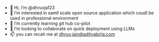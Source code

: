 - 👋 Hi, I’m @dhruvja123
- 👀 I’m interested in samll scale open source application which coudl be used in professional environment
- 🌱 I’m currently learning git hub co-pilot
- 💞️ I’m looking to collaborate on quick deployment using LLMs
- 📫 you can recah me at dhruv.jain@adityabirla.com

<!---
dhruvja123/dhruvja123 is a ✨ special ✨ repository because its `README.md` (this file) appears on your GitHub profile.
You can click the Preview link to take a look at your changes.
--->
